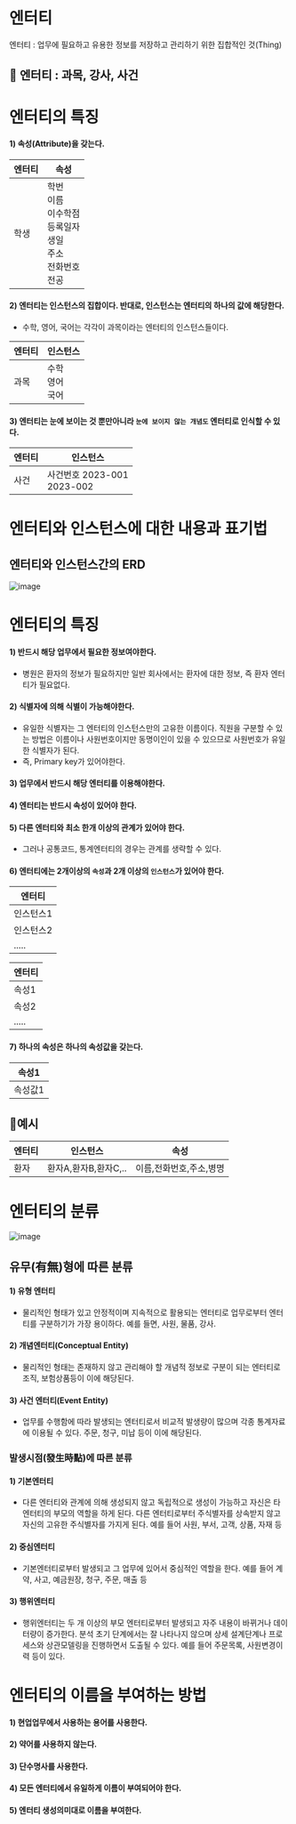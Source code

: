 # 엔터티
엔터티 : 업무에 필요하고 유용한 정보를 저장하고 관리하기 위한 집합적인 것(Thing)

## 📌 엔터티 : 과목, 강사, 사건

# 엔터티의 특징
#### 1) 속성(Attribute)을 갖는다.
  
엔터티|속성|
-|-|
학생|학번<br>이름<br>이수학점<br>등록일자<br>생일<br>주소<br>전화번호<br>전공|

#### 2) 엔터티는 인스턴스의 집합이다. 반대로, 인스턴스는 엔터티의 하나의 값에 해당한다.
  - 수학, 영어, 국어는 각각이 과목이라는 엔터티의 인스턴스들이다.


엔터티|인스턴스|
-|-|
과목|수학<br>영어<br>국어

#### 3) 엔터티는 눈에 보이는 것 뿐만아니라 `눈에 보이지 않는 개념도` 엔터티로 인식할 수 있다.


엔터티|인스턴스|
-|-|
사건|사건번호 2023-001<br>2023-002|



# 엔터티와 인스턴스에 대한 내용과 표기법

## 엔터티와 인스턴스간의 ERD
![image](https://github.com/gata96/TIL/assets/121420427/e319e208-1244-4426-8b4c-e522e2054a22)

# 엔터티의 특징
#### 1) 반드시 해당 업무에서 필요한 정보여야한다.
   - 병원은 환자의 정보가 필요하지만 일반 회사에서는 환자에 대한 정보, 즉 환자 엔터티가 필요없다.


#### 2) 식별자에 의해 식별이 가능해야한다.
   - 유일한 식별자는 그 엔터티의 인스턴스만의 고유한 이름이다. 직원을 구분할 수 있는 방법은 이름이나 사원번호이지만 동명이인이 있을 수 있으므로 사원번호가 유일한 식별자가 된다.
   - 즉, Primary key가 있어야한다.


#### 3) 업무에서 반드시 해당 엔터티를 이용해야한다.
#### 4) 엔터티는 반드시 속성이 있어야 한다.
#### 5) 다른 엔터티와 최소 한개 이상의 관계가 있어야 한다.
   - 그러나 공통코드, 통계엔터티의 경우는 관계를 생략할 수 있다.


#### 6) 엔터티에는 2개이상의 `속성`과 2개 이상의 `인스턴스`가 있어야 한다.

엔터티|
-|
인스턴스1|
인스턴스2|
.....|

엔터티|
-|
속성1|
속성2|
.....|
#### 7) 하나의 속성은 하나의 속성값을 갖는다.

속성1|
-|
속성값1|

## 📌예시
엔터티|인스턴스|속성|
-|-|-|
환자|환자A,환자B,환자C,..|이름,전화번호,주소,병명|


# 엔터티의 분류
![image](https://github.com/gata96/TIL/assets/121420427/73e9f522-7192-4fdd-9dff-cfc171e64ec3)

## 유무(有無)형에 따른 분류
#### 1) 유형 엔터티
   - 물리적인 형태가 있고 안정적이며 지속적으로 활용되는 엔터티로 업무로부터 엔터티를 구분하기가 가장 용이하다. 예를 들면, 사원, 물품, 강사.
#### 2) 개념엔터티(Conceptual Entity)
   - 물리적인 형태는 존재하지 않고 관리해야 할 개념적 정보로 구분이 되는 엔터티로 조직, 보험상품등이 이에 해당된다.

#### 3) 사건 엔터티(Event Entity)
   - 업무를 수행함에 따라 발생되는 엔터티로서 비교적 발생량이 많으며 각종 통계자료에 이용될 수 있다. 주문, 청구, 미납 등이 이에 해당된다.

### 발생시점(發生時點)에 따른 분류
#### 1) 기본엔터티
   - 다른 엔터티와 관계에 의해 생성되지 않고 독립적으로 생성이 가능하고 자신은 타 엔터티의 부모의 역할을 하게 된다. 다른 엔터티로부터 주식별자를 상속받지 않고 자신의 고유한 주식별자를 가지게 된다. 예를 들어 사원, 부서, 고객, 상품, 자재 등

#### 2) 중심엔터티
   - 기본엔터티로부터 발생되고 그 업무에 있어서 중심적인 역할을 한다. 예를 들어 계약, 사고, 예금원장, 청구, 주문, 매출 등

#### 3) 행위엔터티
   - 행위엔터티는 두 개 이상의 부모 엔터티로부터 발생되고 자주 내용이 바뀌거나 데이터량이 증가한다. 분석 초기 단계에서는 잘 나타나지 않으며 상세 설계단계나 프로세스와 상관모델링을 진행하면서 도출될 수 있다. 예를 들어 주문목록, 사원변경이력 등이 있다.

# 엔터티의 이름을 부여하는 방법
#### 1) 현업업무에서 사용하는 용어를 사용한다.
#### 2) 약어를 사용하지 않는다.
#### 3) 단수명사를 사용한다.
#### 4) 모든 엔터티에서 유일하게 이름이 부여되어야 한다.
#### 5) 엔터티 생성의미대로 이름을 부여한다.